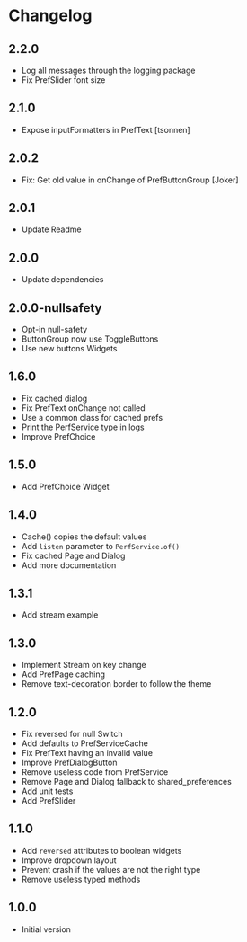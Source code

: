 # Changelog

## 2.2.0

- Log all messages through the logging package
- Fix PrefSlider font size

## 2.1.0

- Expose inputFormatters in PrefText [tsonnen]

## 2.0.2

- Fix: Get old value in onChange of PrefButtonGroup [Joker]

## 2.0.1

- Update Readme

## 2.0.0

- Update dependencies

## 2.0.0-nullsafety

- Opt-in null-safety
- ButtonGroup now use ToggleButtons
- Use new buttons Widgets

## 1.6.0

- Fix cached dialog
- Fix PrefText onChange not called
- Use a common class for cached prefs
- Print the PerfService type in logs
- Improve PrefChoice

## 1.5.0

- Add PrefChoice Widget

## 1.4.0

- Cache() copies the default values
- Add `listen` parameter to `PerfService.of()`
- Fix cached Page and Dialog
- Add more documentation

## 1.3.1

- Add stream example

## 1.3.0

- Implement Stream on key change
- Add PrefPage caching
- Remove text-decoration border to follow the theme

## 1.2.0

- Fix reversed for null Switch
- Add defaults to PrefServiceCache
- Fix PrefText having an invalid value
- Improve PrefDialogButton
- Remove useless code from PrefService
- Remove Page and Dialog fallback to shared_preferences
- Add unit tests
- Add PrefSlider

## 1.1.0

- Add `reversed` attributes to boolean widgets
- Improve dropdown layout
- Prevent crash if the values are not the right type
- Remove useless typed methods

## 1.0.0

- Initial version
